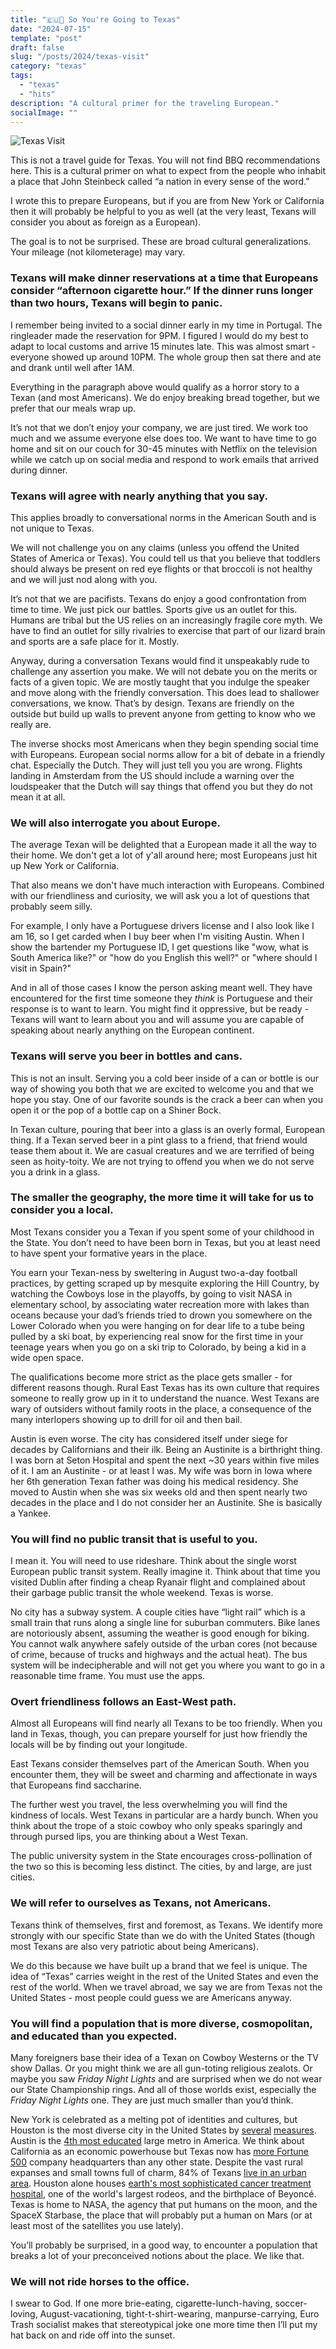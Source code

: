 ```yaml
---
title: "🇪🇺🤠 So You're Going to Texas"
date: "2024-07-15"
template: "post"
draft: false
slug: "/posts/2024/texas-visit"
category: "texas"
tags:
  - "texas"
  - "hits"
description: "A cultural primer for the traveling European."
socialImage: ""
---
```


![Texas Visit](https://imagedelivery.net/BO71HffCLgVKrpfgjL7r7Q/15c89d52-c07b-4e7a-8b69-b405b69e2000/public)

This is not a travel guide for Texas. You will not find BBQ recommendations here. This is a cultural primer on what to expect from the people who inhabit a place that John Steinbeck called “a nation in every sense of the word.”

I wrote this to prepare Europeans, but if you are from New York or California then it will probably be helpful to you as well (at the very least, Texans will consider you about as foreign as a European).

The goal is to not be surprised. These are broad cultural generalizations. Your mileage (not kilometerage) may vary.

### Texans will make dinner reservations at a time that Europeans consider “afternoon cigarette hour.” If the dinner runs longer than two hours, Texans will begin to panic.

I remember being invited to a social dinner early in my time in Portugal. The ringleader made the reservation for 9PM. I figured I would do my best to adapt to local customs and arrive 15 minutes late. This was almost smart - everyone showed up around 10PM. The whole group then sat there and ate and drank until well after 1AM.

Everything in the paragraph above would qualify as a horror story to a Texan (and most Americans). We do enjoy breaking bread together, but we prefer that our meals wrap up.

It’s not that we don’t enjoy your company, we are just tired. We work too much and we assume everyone else does too. We want to have time to go home and sit on our couch for 30-45 minutes with Netflix on the television while we catch up on social media and respond to work emails that arrived during dinner.

### Texans will agree with nearly anything that you say.

This applies broadly to conversational norms in the American South and is not unique to Texas.

We will not challenge you on any claims (unless you offend the United States of America or Texas). You could tell us that you believe that toddlers should always be present on red eye flights or that broccoli is not healthy and we will just nod along with you.

It’s not that we are pacifists. Texans do enjoy a good confrontation from time to time. We just pick our battles. Sports give us an outlet for this. Humans are tribal but the US relies on an increasingly fragile core myth. We have to find an outlet for silly rivalries to exercise that part of our lizard brain and sports are a safe place for it. Mostly.

Anyway, during a conversation Texans would find it unspeakably rude to challenge any assertion you make. We will not debate you on the merits or facts of a given topic. We are mostly taught that you indulge the speaker and move along with the friendly conversation. This does lead to shallower conversations, we know. That’s by design. Texans are friendly on the outside but build up walls to prevent anyone from getting to know who we really are.

The inverse shocks most Americans when they begin spending social time with Europeans. European social norms allow for a bit of debate in a friendly chat. Especially the Dutch. They will just tell you you are wrong. Flights landing in Amsterdam from the US should include a warning over the loudspeaker that the Dutch will say things that offend you but they do not mean it at all.

### We will also interrogate you about Europe.

The average Texan will be delighted that a European made it all the way to their home. We don't get a lot of y'all around here; most Europeans just hit up New York or California.

That also means we don't have much interaction with Europeans. Combined with our friendliness and curiosity, we will ask you a lot of questions that probably seem silly.

For example, I only have a Portuguese drivers license and I also look like I am 16, so I get carded when I buy beer when I'm visiting Austin. When I show the bartender my Portuguese ID, I get questions like "wow, what is South America like?" or "how do you English this well?" or "where should I visit in Spain?"

And in all of those cases I know the person asking meant well. They have encountered for the first time someone they _think_ is Portuguese and their response is to want to learn. You might find it oppressive, but be ready - Texans will want to learn about you and will assume you are capable of speaking about nearly anything on the European continent.

### Texans will serve you beer in bottles and cans.

This is not an insult. Serving you a cold beer inside of a can or bottle is our way of showing you both that we are excited to welcome you and that we hope you stay. One of our favorite sounds is the crack a beer can when you open it or the pop of a bottle cap on a Shiner Bock.

In Texan culture, pouring that beer into a glass is an overly formal, European thing. If a Texan served beer in a pint glass to a friend, that friend would tease them about it. We are casual creatures and we are terrified of being seen as hoity-toity. We are not trying to offend you when we do not serve you a drink in a glass.

### The smaller the geography, the more time it will take for us to consider you a local.

Most Texans consider you a Texan if you spent some of your childhood in the State. You don’t need to have been born in Texas, but you at least need to have spent your formative years in the place.

You earn your Texan-ness by sweltering in August two-a-day football practices, by getting scraped up by mesquite exploring the Hill Country, by watching the Cowboys lose in the playoffs, by going to visit NASA in elementary school, by associating water recreation more with lakes than oceans because your dad’s friends tried to drown you somewhere on the Lower Colorado when you were hanging on for dear life to a tube being pulled by a ski boat, by experiencing real snow for the first time in your teenage years when you go on a ski trip to Colorado, by being a kid in a wide open space.

The qualifications become more strict as the place gets smaller - for different reasons though. Rural East Texas has its own culture that requires someone to really grow up in it to understand the nuance. West Texans are wary of outsiders without family roots in the place, a consequence of the many interlopers showing up to drill for oil and then bail.

Austin is even worse. The city has considered itself under siege for decades by Californians and their ilk. Being an Austinite is a birthright thing. I was born at Seton Hospital and spent the next ~30 years within five miles of it. I am an Austinite - or at least I was. My wife was born in Iowa where her 6th generation Texan father was doing his medical residency. She moved to Austin when she was six weeks old and then spent nearly two decades in the place and I do not consider her an Austinite. She is basically a Yankee.

### You will find no public transit that is useful to you.

I mean it. You will need to use rideshare. Think about the single worst European public transit system. Really imagine it. Think about that time you visited Dublin after finding a cheap Ryanair flight and complained about their garbage public transit the whole weekend. Texas is worse.

No city has a subway system. A couple cities have “light rail” which is a small train that runs along a single line for suburban commuters. Bike lanes are notoriously absent, assuming the weather is good enough for biking. You cannot walk anywhere safely outside of the urban cores (not because of crime, because of trucks and highways and the actual heat). The bus system will be indecipherable and will not get you where you want to go in a reasonable time frame. You must use the apps.

### Overt friendliness follows an East-West path.

Almost all Europeans will find nearly all Texans to be too friendly. When you land in Texas, though, you can prepare yourself for just how friendly the locals will be by finding out your longitude. 

East Texans consider themselves part of the American South. When you encounter them, they will be sweet and charming and affectionate in ways that Europeans find saccharine.

The further west you travel, the less overwhelming you will find the kindness of locals. West Texans in particular are a hardy bunch. When you think about the trope of a stoic cowboy who only speaks sparingly and through pursed lips, you are thinking about a West Texan.

The public university system in the State encourages cross-pollination of the two so this is becoming less distinct. The cities, by and large, are just cities.

### We will refer to ourselves as Texans, not Americans.

Texans think of themselves, first and foremost, as Texans. We identify more strongly with our specific State than we do with the United States (though most Texans are also very patriotic about being Americans).

We do this because we have built up a brand that we feel is unique. The idea of “Texas” carries weight in the rest of the United States and even the rest of the world. When we travel abroad, we say we are from Texas not the United States - most people could guess we are Americans anyway.

### You will find a population that is more diverse, cosmopolitan, and educated than you expected.

Many foreigners base their idea of a Texan on Cowboy Westerns or the TV show Dallas. Or you might think we are all gun-toting religious zealots. Or maybe you saw _Friday Night Lights_ and are surprised when we do not wear our State Championship rings. And all of those worlds exist, especially the _Friday Night Lights_ one. They are just much smaller than you’d think.

New York is celebrated as a melting pot of identities and cultures, but Houston is the most diverse city in the United States by [several](https://houston.innovationmap.com/most-diverse-cities-houston-no1-2667878363.html) [measures](https://houston.culturemap.com/news/city-life/most-diverse-cities-houston-no1/). Austin is the [4th most educated](https://www.forbes.com/advisor/education/student-resources/most-educated-cities/) large metro in America. We think about California as an economic powerhouse but Texas now has [more Fortune 500](https://gov.texas.gov/news/post/texas-again-leads-nation-with-most-fortune-500-headquarters) company headquarters than any other state. Despite the vast rural expanses and small towns full of charm, 84% of Texans [live in an urban area](https://kinder.rice.edu/urbanedge/census-redefines-urban-rural). Houston alone houses [earth's most sophisticated cancer treatment hospital](https://www.newsweek.com/worlds-best-specialized-hospitals-2021/oncology), one of the world's largest rodeos, and the birthplace of Beyoncé. Texas is home to NASA, the agency that put humans on the moon, and the SpaceX Starbase, the place that will probably put a human on Mars (or at least most of the satellites you use lately).

You’ll probably be surprised, in a good way, to encounter a population that breaks a lot of your preconceived notions about the place. We like that.

### We will not ride horses to the office.

I swear to God. If one more brie-eating, cigarette-lunch-having, soccer-loving, August-vacationing, tight-t-shirt-wearing, manpurse-carrying, Euro Trash socialist makes that stereotypical joke one more time then I’ll put my hat back on and ride off into the sunset.